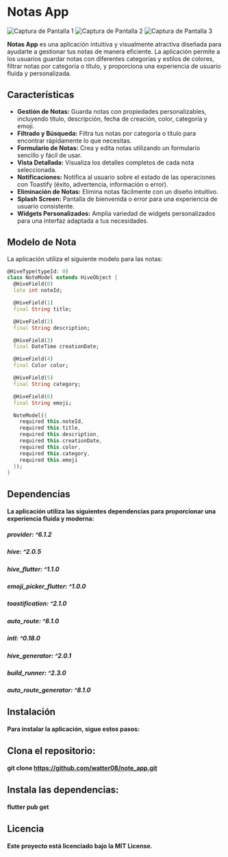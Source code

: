 # Notas App

![Captura de Pantalla 1](ruta/a/imagen1.png) ![Captura de Pantalla 2](ruta/a/imagen2.png) ![Captura de Pantalla 3](ruta/a/imagen3.png)

**Notas App** es una aplicación intuitiva y visualmente atractiva diseñada para ayudarte a gestionar tus notas de manera eficiente. La aplicación permite a los usuarios guardar notas con diferentes categorías y estilos de colores, filtrar notas por categoría o título, y proporciona una experiencia de usuario fluida y personalizada.

## Características

- **Gestión de Notas:** Guarda notas con propiedades personalizables, incluyendo título, descripción, fecha de creación, color, categoría y emoji.
- **Filtrado y Búsqueda:** Filtra tus notas por categoría o título para encontrar rápidamente lo que necesitas.
- **Formulario de Notas:** Crea y edita notas utilizando un formulario sencillo y fácil de usar.
- **Vista Detallada:** Visualiza los detalles completos de cada nota seleccionada.
- **Notificaciones:** Notifica al usuario sobre el estado de las operaciones con Toastify (éxito, advertencia, información o error).
- **Eliminación de Notas:** Elimina notas fácilmente con un diseño intuitivo.
- **Splash Screen:** Pantalla de bienvenida o error para una experiencia de usuario consistente.
- **Widgets Personalizados:** Amplia variedad de widgets personalizados para una interfaz adaptada a tus necesidades.

## Modelo de Nota

La aplicación utiliza el siguiente modelo para las notas:

```dart
@HiveType(typeId: 0)
class NoteModel extends HiveObject {
  @HiveField(0)
  late int noteId;

  @HiveField(1)
  final String title;

  @HiveField(2)
  final String description;

  @HiveField(3)
  final DateTime creationDate;

  @HiveField(4)
  final Color color;

  @HiveField(5)
  final String category;

  @HiveField(6)
  final String emoji;

  NoteModel({
    required this.noteId,
    required this.title,
    required this.description,
    required this.creationDate,
    required this.color,
    required this.category,
    required this.emoji
  });
}
```
## Dependencias

#### La aplicación utiliza las siguientes dependencias para proporcionar una experiencia fluida y moderna:

##### provider: ^6.1.2
##### hive: ^2.0.5
##### hive_flutter: ^1.1.0
##### emoji_picker_flutter: ^1.0.0
##### toastification: ^2.1.0
##### auto_route: ^8.1.0
##### intl: ^0.18.0
##### hive_generator: ^2.0.1
##### build_runner: ^2.3.0
##### auto_route_generator: ^8.1.0


## Instalación
#### Para instalar la aplicación, sigue estos pasos:

## Clona el repositorio:

#### git clone https://github.com/watter08/note_app.git

## Instala las dependencias:

#### flutter pub get

## Licencia
#### Este proyecto está licenciado bajo la MIT License.